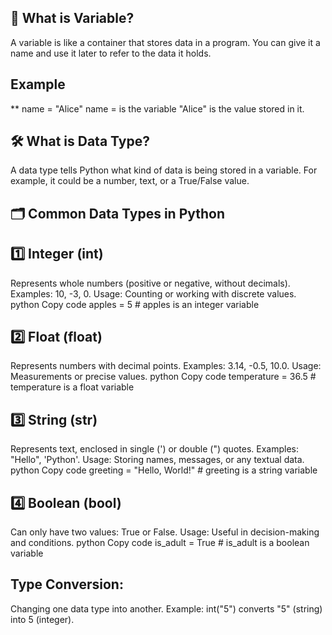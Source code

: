 ## 🧳 What is Variable?
A variable is like a container that stores data in a program. You can give it a name and use it later to refer to the data it holds.
## Example
** name = "Alice"
name = is the variable
"Alice" is the value stored in it.

## 🛠 What is Data Type?
A data type tells Python what kind of data is being stored in a variable. For example, it could be a number, text, or a True/False value.

## 🗂 Common Data Types in Python

## 1️⃣ Integer (int)
Represents whole numbers (positive or negative, without decimals).
Examples: 10, -3, 0.
Usage: Counting or working with discrete values.
python
Copy code
apples = 5  # apples is an integer variable

## 2️⃣ Float (float)
Represents numbers with decimal points.
Examples: 3.14, -0.5, 10.0.
Usage: Measurements or precise values.
python
Copy code
temperature = 36.5  # temperature is a float variable

## 3️⃣ String (str)
Represents text, enclosed in single (') or double (") quotes.
Examples: "Hello", 'Python'.
Usage: Storing names, messages, or any textual data.
python
Copy code
greeting = "Hello, World!"  # greeting is a string variable

## 4️⃣ Boolean (bool)
Can only have two values: True or False.
Usage: Useful in decision-making and conditions.
python
Copy code
is_adult = True  # is_adult is a boolean variable

## Type Conversion:

Changing one data type into another.
Example: int("5") converts "5" (string) into 5 (integer).